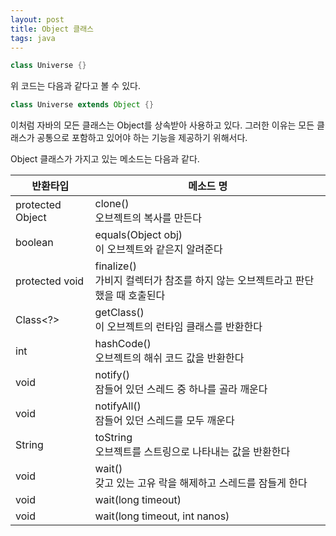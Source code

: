 ```yaml
---
layout: post
title: Object 클래스
tags: java
---
```


```java
class Universe {}
```

위 코드는 다음과 같다고 볼 수 있다.

```java
class Universe extends Object {}
```

이처럼 자바의 모든 클래스는 Object를 상속받아 사용하고 있다. 그러한 이유는 모든 클래스가 공통으로 포함하고 있어야 하는 기능을 제공하기 위해서다.

Object 클래스가 가지고 있는 메소드는 다음과 같다.

| 반환타입             | 메소드 명                                    |
| ---------------- | ---------------------------------------- |
| protected Object | clone()<br />오브젝트의 복사를 만든다               |
| boolean          | equals(Object obj)<br />이 오브젝트와 같은지 알려준다 |
| protected void   | finalize()<br />가비지 컬렉터가 참조를 하지 않는 오브젝트라고 판단했을 때 호출된다 |
| Class<?>         | getClass()<br />이 오브젝트의 런타임 클래스를 반환한다    |
| int              | hashCode()<br />오브젝트의 해쉬 코드 값을 반환한다      |
| void             | notify()<br />잠들어 있던 스레드 중 하나를 골라 깨운다    |
| void             | notifyAll()<br />잠들어 있던 스레드를 모두 깨운다      |
| String           | toString<br />오브젝트를 스트링으로 나타내는 값을 반환한다   |
| void             | wait()<br />갖고 있는 고유 락을 해제하고 스레드를 잠들게 한다 |
| void             | wait(long timeout)                       |
| void             | wait(long timeout, int nanos)            |

